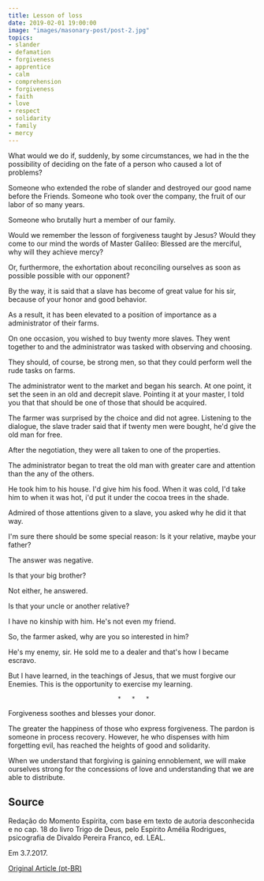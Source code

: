 ```yaml
---
title: Lesson of loss
date: 2019-02-01 19:00:00
image: "images/masonary-post/post-2.jpg"
topics: 
- slander
- defamation
- forgiveness
- apprentice
- calm
- comprehension
- forgiveness
- faith
- love
- respect
- solidarity
- family
- mercy
---
```


What would we do if, suddenly, by some circumstances, we had in the
the possibility of deciding on the fate of a person who
caused a lot of problems?

Someone who extended the robe of slander and destroyed our good name before the
Friends. Someone who took over the company, the fruit of our labor of so many years.

Someone who brutally hurt a member of our family.

Would we remember the lesson of forgiveness taught by Jesus? Would they come to
our mind the words of Master Galileo: Blessed are the merciful,
why will they achieve mercy?

Or, furthermore, the exhortation about reconciling ourselves as soon as possible
possible with our opponent?

By the way, it is said that a slave has become of great value for his
sir, because of your honor and good behavior.

As a result, it has been elevated to a position of importance as a
administrator of their farms.

On one occasion, you wished to buy twenty more slaves. They went together to
and the administrator was tasked with observing and choosing.

They should, of course, be strong men, so that they could perform well the
rude tasks on farms.

The administrator went to the market and began his search. At one point, it set the
seen in an old and decrepit slave. Pointing it at your master, I told you
that that should be one of those that should be acquired.

The farmer was surprised by the choice and did not agree. Listening to the
dialogue, the slave trader said that if twenty men were bought,
he'd give the old man for free.

After the negotiation, they were all taken to one of the properties.

The administrator began to treat the old man with greater care and attention than the
any of the others.

He took him to his house. I'd give him his food. When it was cold, I'd take him to
when it was hot, i'd put it under the cocoa trees in the shade.

Admired of those attentions given to a slave, you asked why
he did it that way.

I'm sure there should be some special reason: Is it your relative, maybe your father?

The answer was negative.

Is that your big brother?

Not either, he answered.

Is that your uncle or another relative?

I have no kinship with him. He's not even my friend.

So, the farmer asked, why are you so interested in him?

He's my enemy, sir. He sold me to a dealer and that's how I became
escravo.

But I have learned, in the teachings of Jesus, that we must forgive our
Enemies. This is the opportunity to exercise my learning.

                                   *   *   *

Forgiveness soothes and blesses your donor.

The greater the happiness of those who express forgiveness. The pardon is someone in process
recovery. However, he who dispenses with him forgetting evil,
has reached the heights of good and solidarity.

When we understand that forgiving is gaining ennoblement, we will make ourselves strong
for the concessions of love and understanding that we are able to distribute.

## Source
Redação do Momento Espírita, com base em texto de autoria
desconhecida e no cap. 18 do livro Trigo de Deus,
pelo Espírito Amélia Rodrigues, psicografia de
Divaldo Pereira Franco, ed. LEAL.

Em 3.7.2017.

[Original Article (pt-BR)](http://momento.com.br/pt/ler_texto.php?id=5147)
